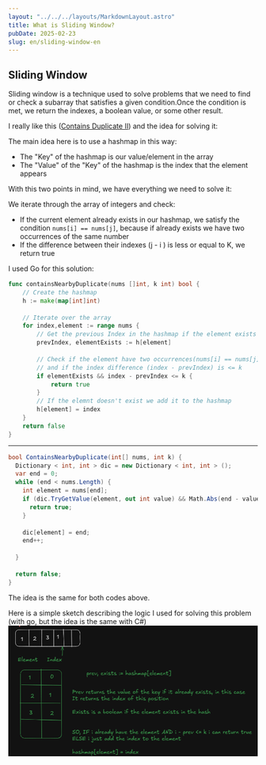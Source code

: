 ```yaml
---
layout: "../../../layouts/MarkdownLayout.astro"
title: What is Sliding Window?
pubDate: 2025-02-23
slug: en/sliding-window-en
---
```


## Sliding Window

Sliding window is a technique used to solve problems that we need to find or check a subarray that satisfies a given condition.Once the condition is met, we return the indexes, a boolean value, or some other result.

I really like this ([Contains Duplicate II](https://leetcode.com/problems/contains-duplicate-ii/)) and the idea for solving it:

The main idea here is to use a hashmap in this way:

- The "Key" of the hashmap is our value/element in the array
- The "Value" of the "Key" of the hashmap is the index that the element appears

With this two points in mind, we have everything we need to solve it:

We iterate through the array of integers and check:

- If the current element already exists in our hashmap, we satisfy the condition `nums[i] == nums[j]`, because if already exists we have two occurrences of the same number
- If the difference between their indexes (j - i ) is less or equal to K, we return true

I used Go for this solution:

```go
func containsNearbyDuplicate(nums []int, k int) bool {
	// Create the hashmap
	h := make(map[int]int)

	// Iterate over the array
	for index,element := range nums {
		// Get the previous Index in the hashmap if the element exists
		prevIndex, elementExists := h[element]

		// Check if the element have two occurrences(nums[i] == nums[j])
		// and if the index difference (index - prevIndex) is <= k
		if elementExists && index - prevIndex <= k {
			return true
		}
		// If the elemnt doesn't exist we add it to the hashmap
		h[element] = index
	}
	return false
}
```

---

```cs
bool ContainsNearbyDuplicate(int[] nums, int k) {
  Dictionary < int, int > dic = new Dictionary < int, int > ();
  var end = 0;
  while (end < nums.Length) {
    int element = nums[end];
    if (dic.TryGetValue(element, out int value) && Math.Abs(end - value) <= k) {
      return true;
    }

    dic[element] = end;
    end++;

  }

  return false;
}
```

The idea is the same for both codes above.

Here is a simple sketch describing the logic I used for solving this problem (with go, but the idea is the same with C#)
![](../../../images/excalidraw/sliding-window/sliding-window-sketch.png)
